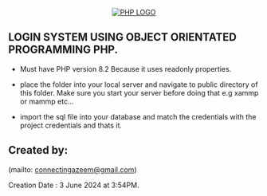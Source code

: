 <p align="center"><a href="https://php.net"><img src="https://www.php.net/images/logos/php-logo.svg" alt="PHP LOGO"/></a>

## LOGIN SYSTEM USING OBJECT ORIENTATED PROGRAMMING PHP.

- Must have PHP version 8.2 Because it uses readonly properties.
- place the folder into your local server and navigate to public directory
  of this folder. Make sure you start your server before doing that e.g xammp or mammp etc...

- import the sql file into your database and match the credentials with the project credentials and thats it.

## Created by:

(mailto: connectingazeem@gmail.com)

Creation Date : 3 June 2024 at 3:54PM.
